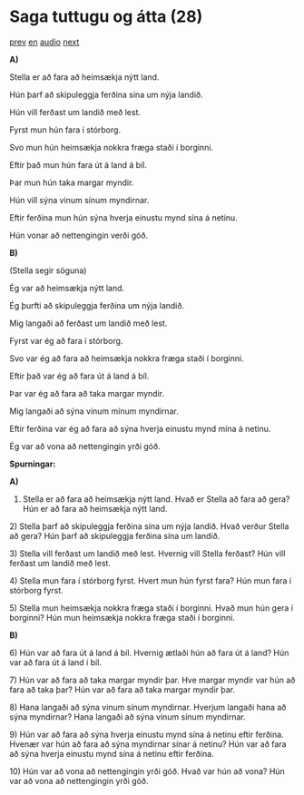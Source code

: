 # Saga tuttugu og átta (28)

[prev](../is/story_27.md)
[en](../en/story_28.md)
[audio](../audio/story_28.mp3)
[next](../is/story_29.md)

**A)**

Stella er að fara að heimsækja nýtt land.

Hún þarf að skipuleggja ferðina sína um nýja landið.

Hún vill ferðast um landið með lest.

Fyrst mun hún fara í stórborg.

Svo mun hún heimsækja nokkra fræga staði í borginni.

Eftir það mun hún fara út á land á bíl.

Þar mun hún taka margar myndir.

Hún vill sýna vinum sínum myndirnar.

Eftir ferðina mun hún sýna hverja einustu mynd sína á netinu.

Hún vonar að nettengingin verði góð.

**B)**

(Stella segir söguna)

Ég var að heimsækja nýtt land.

Ég þurfti að skipuleggja ferðina um nýja landið.

Mig langaði að ferðast um landið með lest.

Fyrst var ég að fara í stórborg.

Svo var ég að fara að heimsækja nokkra fræga staði í borginni.

Eftir það var ég að fara út á land á bíl.

Þar var ég að fara að taka margar myndir.

Mig langaði að sýna vinum mínum myndirnar.

Eftir ferðina var ég að fara að sýna hverja einustu mynd mína á netinu.

Ég var að vona að nettengingin yrði góð.

**Spurningar:**

**A)**
1) Stella er að fara að heimsækja nýtt land. Hvað er Stella að fara að
gera? Hún er að fara að heimsækja nýtt land.

2\) Stella þarf að skipuleggja ferðina sína um nýja landið. Hvað verður
Stella að gera? Hún þarf að skipuleggja ferðina sína um landið.

3\) Stella vill ferðast um landið með lest. Hvernig vill Stella ferðast?
Hún vill ferðast um landið með lest.

4\) Stella mun fara í stórborg fyrst. Hvert mun hún fyrst fara? Hún mun
fara í stórborg fyrst.

5\) Stella mun heimsækja nokkra fræga staði í borginni. Hvað mun hún
gera í borginni? Hún mun heimsækja nokkra fræga staði í borginni.

**B)**

6\) Hún var að fara út á land á bíl. Hvernig ætlaði hún að fara út á
land? Hún var að fara út á land í bíl.

7\) Hún var að fara að taka margar myndir þar. Hve margar myndir var hún
að fara að taka þar? Hún var að fara að taka margar myndir þar.

8\) Hana langaði að sýna vinum sínum myndirnar. Hverjum langaði hana að
sýna myndirnar? Hana langaði að sýna vinum sínum myndirnar.

9\) Hún var að fara að sýna hverja einustu mynd sína á netinu eftir
ferðina. Hvenær var hún að fara að sýna myndirnar sínar á netinu? Hún
var að fara að sýna hverja einustu mynd sína á netinu eftir ferðina.

10\) Hún var að vona að nettengingin yrði góð. Hvað var hún að vona? Hún
var að vona að nettengingin yrði góð.

